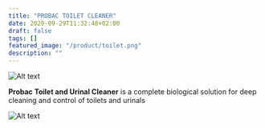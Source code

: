 ```yaml
---
title: "PROBAC TOILET CLEANER"
date: 2020-09-29T11:32:48+02:00
draft: false
tags: []
featured_image: "/product/toilet.png"
description: ""
---
```

![Alt text](/product/toilet.png)

**Probac Toilet and Urinal Cleaner** is a complete biological solution for deep cleaning and control of toilets and urinals

![Alt text](/product/tcd.png)